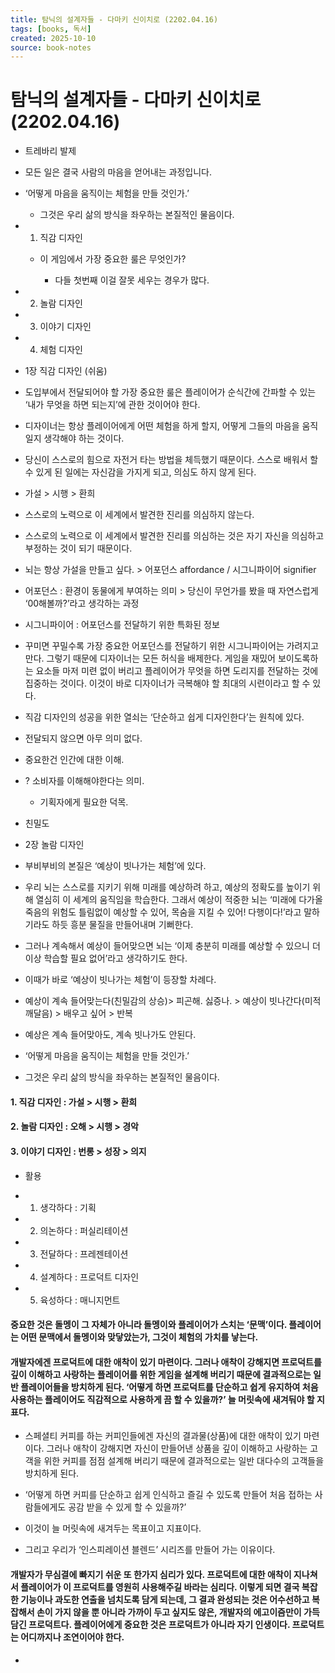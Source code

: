 ```yaml
---
title: 탐닉의 설계자들 - 다마키 신이치로 (2202.04.16)
tags: [books, 독서]
created: 2025-10-10
source: book-notes
---
```


# 탐닉의 설계자들 - 다마키 신이치로 (2202.04.16)



- 트레바리 발제

- 모든 일은 결국 사람의 마음을 얻어내는 과정입니다.

- ‘어떻게 마음을 움직이는 체험을 만들 것인가.’

  - 그것은 우리 삶의 방식을 좌우하는 본질적인 물음이다.

- 1. 직감 디자인

  - 이 게임에서 가장 중요한 룰은 무엇인가?

    - 다들 첫번째 이걸 잘못 세우는 경우가 많다.

- 2. 놀람 디자인

- 3. 이야기 디자인

- 4. 체험 디자인

- 1장 직감 디자인 (쉬움)

- 도입부에서 전달되어야 할 가장 중요한 룰은 플레이어가 순식간에 간파할 수 있는 ‘내가 무엇을 하면 되는지’에 관한 것이어야 한다.

- 디자이너는 항상 플레이어에게 어떤 체험을 하게 할지, 어떻게 그들의 마음을 움직일지 생각해야 하는 것이다.

- 당신이 스스로의 힘으로 자전거 타는 방법을 체득했기 때문이다. 스스로 배워서 할 수 있게 된 일에는 자신감을 가지게 되고, 의심도 하지 않게 된다.

- 가설 > 시행 > 환희 

- 스스로의 노력으로 이 세계에서 발견한 진리를 의심하지 않는다.

- 스스로의 노력으로 이 세계에서 발견한 진리를 의심하는 것은 자기 자신을 의심하고 부정하는 것이 되기 때문이다.

- 뇌는 항상 가설을 만들고 싶다. > 어포던스 affordance / 시그니파이어 signifier 

- 어포던스 : 환경이 동물에게 부여하는 의미 > 당신이 무언가를 봤을 때 자연스럽게 ‘00해볼까?’라고 생각하는 과정

- 시그니파이어 : 어포던스를 전달하기 위한 특화된 정보

- 꾸미면 꾸밀수록 가장 중요한 어포던스를 전달하기 위한 시그니파이어는 가려지고 만다. 그렇기 때문에 디자이너는 모든 허식을 배제한다. 게임을 재밌어 보이도록하는 요소들 마저 미련 없이 버리고 플레이어가 무엇을 하면 도리지를 전달하는 것에 집중하는 것이다. 이것이 바로 디자이너가 극복해야 할 최대의 시련이라고 할 수 있다.

- 직감 디자인의 성공을 위한 열쇠는 ‘단순하고 쉽게 디자인한다’는 원칙에 있다.

- 전달되지 않으면 아무 의미 없다.

- 중요한건 인간에 대한 이해.

- ? 소비자를 이해해야한다는 의미.

  - 기획자에게 필요한 덕목.

- 친밀도

- 2장 놀람 디자인

- 부비부비의 본질은 ‘예상이 빗나가는 체험’에 있다.

- 우리 뇌는 스스로를 지키기 위해 미래를 예상하려 하고, 예상의 정확도를 높이기 위해 열심히 이 세계의 움직임을 학습한다. 그래서 예상이 적중한 뇌는 ‘미래에 다가올 죽음의 위험도 틀림없이 예상할 수 있어, 목숨을 지킬 수 있어! 다행이다!’라고 말하기라도 하듯 흥분 물질을 만들어내며 기뻐한다.

- 그러나 계속해서 예상이 들어맞으면 뇌는 ‘이제 충분히 미래를 예상할 수 있으니 더 이상 학습할 필요 없어’라고 생각하기도 한다.

- 이때가 바로 ‘예상이 빗나가는 체험’이 등장할 차례다.

- 예상이 계속 들어맞는다(친밀감의 상승)> 피곤해. 싫증나. > 예상이 빗나간다(미적 깨달음) > 배우고 싶어 > 반복

- 예상은 계속 들어맞아도, 계속 빗나가도 안된다.

- ‘어떻게 마음을 움직이는 체험을 만들 것인가.’

- 그것은 우리 삶의 방식을 좌우하는 본질적인 물음이다.


#### 1. 직감 디자인 : 가설 > 시행 > 환희



#### 2. 놀람 디자인 : 오해 > 시행 > 경악



#### 3. 이야기 디자인 : 번롱 > 성장 > 의지


- 활용

- 1. 생각하다 : 기획

- 2. 의논하다 : 퍼실리테이션

- 3. 전달하다 : 프레젠테이션

- 4. 설계하다 : 프로덕트 디자인

- 5. 육성하다 : 매니지먼트


#### 중요한 것은 돌멩이 그 자체가 아니라 돌멩이와 플레이어가 스치는 ‘문맥’이다. 플레이어는 어떤 문맥에서 돌멩이와 맞닿았는가, 그것이 체험의 가치를 낳는다.



#### 개발자에겐 프로덕트에 대한 애착이 있기 마련이다. 그러나 애착이 강해지면 프로덕트를 깊이 이해하고 사랑하는 플레이어를 위한 게임을 설계해 버리기 때문에 결과적으로는 일반 플레이어들을 방치하게 된다. ‘어떻게 하면 프로덕트를 단순하고 쉽게 유지하여 처음 사용하는 플레이어도 직감적으로 사용하게 끔 할 수 있을까?’ 늘 머릿속에 새겨둬야 할 지표다. 


- 스페셜티 커피를 하는 커피인들에겐 자신의 결과물(상품)에 대한 애착이 있기 마련이다. 그러나 애착이 강해지면 자신이 만들어낸 상품을 깊이 이해하고 사랑하는 고객을 위한 커피를 점점 설계해 버리기 때문에 결과적으로는 일반 대다수의 고객들을 방치하게 된다. 

- ‘어떻게 하면 커피를 단순하고 쉽게 인식하고 즐길 수 있도록 만들어 처음 접하는 사람들에게도 공감 받을 수 있게 할 수 있을까?’

- 이것이 늘 머릿속에 새겨두는 목표이고 지표이다.

- 그리고 우리가 ‘인스피레이션 블렌드’ 시리즈를 만들어 가는 이유이다.


#### 개발자가 무심결에 빠지기 쉬운 또 한가지 심리가 있다. 프로덕트에 대한 애착이 지나쳐서 플레이어가 이 프로덕트를 영원히 사용해주길 바라는 심리다. 이렇게 되면 결국 복잡한 기능이나 과도한 연출을 넘치도록 담게 되는데, 그 결과 완성되는 것은 어수선하고 복잡해서 손이 가지 않을 뿐 아니라 가까이 두고 싶지도 않은, 개발자의 에고이즘만이 가득 담긴 프로덕트다. 플레이어에게 중요한 것은 프로덕트가 아니라 자기 인생이다. 프로덕트는 어디까지나 조연이어야 한다.


- 


